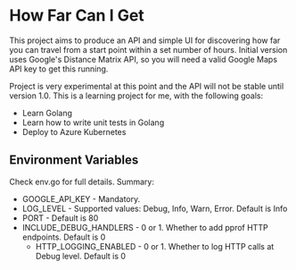 # How Far Can I Get

This project aims to produce an API and simple UI for discovering how far you can travel from a start point within a set number of hours.  Initial version uses Google's Distance Matrix API, so you will need a valid Google Maps API key to get this running.

Project is very experimental at this point and the API will not be stable until version 1.0.  This is a learning project for me, with the following goals:

  * Learn Golang
  * Learn how to write unit tests in Golang
  * Deploy to Azure Kubernetes

## Environment Variables
Check env.go for full details.  Summary:

  * GOOGLE_API_KEY - Mandatory.
  * LOG_LEVEL - Supported values: Debug, Info, Warn, Error.  Default is Info
  * PORT - Default is 80
  * INCLUDE_DEBUG_HANDLERS - 0 or 1. Whether to add pprof HTTP endpoints. Default is 0
	* HTTP_LOGGING_ENABLED - 0 or 1. Whether to log HTTP calls at Debug level. Default is 0